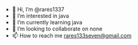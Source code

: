 - 👋 Hi, I’m @rares1337
- 👀 I’m interested in java
- 🌱 I’m currently learning java
- 💞️ I’m looking to collaborate on none
- 📫 How to reach me rares133seven@gmail.com

<!---
rares1337/rares1337 is a ✨ special ✨ repository because its `README.md` (this file) appears on your GitHub profile.
You can click the Preview link to take a look at your changes.
--->
